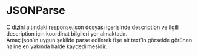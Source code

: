 # JSONParse

C dizini altındaki response.json dosyası içerisinde description ve ilgili description için koordinat bilgileri yer almaktadır. <br>
Amaç json’ın uygun şekilde parse edilerek fişe ait text’in görselde görünen haline en yakında halde kaydedilmesidir. <br>

